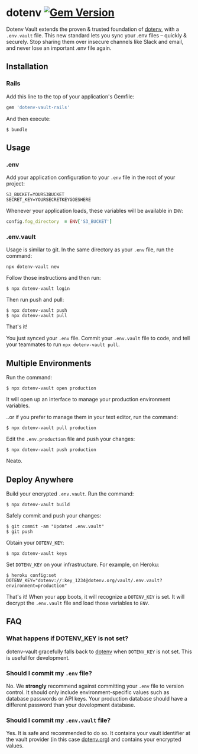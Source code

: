 # dotenv [![Gem Version](https://badge.fury.io/rb/dotenv-vault.svg)](https://badge.fury.io/rb/dotenv-vault)

Dotenv Vault extends the proven & trusted foundation of [dotenv](https://github.com/bkeepers/dotenv), with a `.env.vault` file. This new standard lets you sync your .env files – quickly & securely. Stop sharing them over insecure channels like Slack and email, and never lose an important .env file again.

## Installation

### Rails

Add this line to the top of your application's Gemfile:

```ruby
gem 'dotenv-vault-rails'
```

And then execute:

```shell
$ bundle
```

## Usage

### .env

Add your application configuration to your `.env` file in the root of your project:

```shell
S3_BUCKET=YOURS3BUCKET
SECRET_KEY=YOURSECRETKEYGOESHERE
```

Whenever your application loads, these variables will be available in `ENV`:

```ruby
config.fog_directory  = ENV['S3_BUCKET']
```

### .env.vault

Usage is similar to git. In the same directory as your `.env` file, run the command:

```shell
npx dotenv-vault new
```

Follow those instructions and then run:

```shell
$ npx dotenv-vault login
```

Then run push and pull:

```shell
$ npx dotenv-vault push
$ npx dotenv-vault pull
```

That's it!

You just synced your `.env` file. Commit your `.env.vault` file to code, and tell your teammates to run `npx dotenv-vault pull`.

## Multiple Environments

Run the command:

```shell
$ npx dotenv-vault open production
```

It will open up an interface to manage your production environment variables.

..or if you prefer to manage them in your text editor, run the command:

```shell
$ npx dotenv-vault pull production
```

Edit the `.env.production` file and push your changes:

```shell
$ npx dotenv-vault push production
```

Neato.

## Deploy Anywhere

Build your encrypted `.env.vault`. Run the command:

```shell
$ npx dotenv-vault build
```

Safely commit and push your changes:

```shell
$ git commit -am "Updated .env.vault"
$ git push
```

Obtain your `DOTENV_KEY`:

```shell
$ npx dotenv-vault keys
```

Set `DOTENV_KEY` on your infrastructure. For example, on Heroku:

```shell
$ heroku config:set DOTENV_KEY="dotenv://:key_1234@dotenv.org/vault/.env.vault?environment=production"
```

That's it! When your app boots, it will recognize a `DOTENV_KEY` is set. It will decrypt the `.env.vault` file and load those variables to `ENV`.

## FAQ

### What happens if DOTENV_KEY is not set?

dotenv-vault gracefully falls back to [dotenv](https://github.com/bkeepers/dotenv) when `DOTENV_KEY` is not set. This is useful for development.

### Should I commit my `.env` file?

No. We **strongly** recommend against committing your `.env` file to version control. It should only include environment-specific values such as database passwords or API keys. Your production database should have a different password than your development database.

### Should I commit my `.env.vault` file?

Yes. It is safe and recommended to do so. It contains your vault identifier at the vault provider (in this case [dotenv.org](https://dotenv.org)) and contains your encrypted values.
